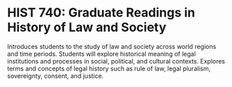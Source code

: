 # HIST 740: Graduate Readings in History of Law and Society

Introduces students to the study of law and society across world regions and time periods. Students will explore historical meaning of legal institutions and processes in social, political, and cultural contexts. Explores terms and concepts of legal history such as rule of law, legal pluralism, sovereignty, consent, and justice.